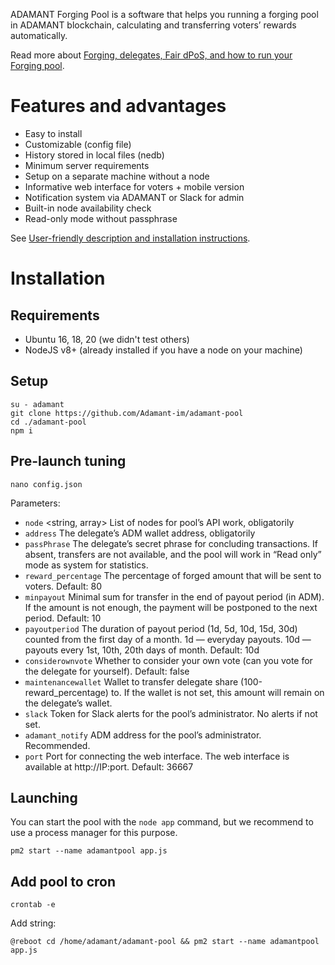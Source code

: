 
ADAMANT Forging Pool is a software that helps you running a forging pool in ADAMANT blockchain, calculating and transferring voters’ rewards automatically.

Read more about [Forging, delegates, Fair dPoS, and how to run your Forging pool](https://medium.com/adamant-im/earning-money-on-adm-forging-4c7b6eb15516).

# Features and advantages

* Easy to install
* Customizable (config file)
* History stored in local files (nedb)
* Minimum server requirements
* Setup on a separate machine without a node
* Informative web interface for voters + mobile version
* Notification system via ADAMANT or Slack for admin
* Built-in node availability check
* Read-only mode without passphrase

See [User-friendly description and installation instructions](https://medium.com/adamant-im/create-your-own-adamant-forging-pool-a8574f5da43b).

# Installation

## Requirements

* Ubuntu 16, 18, 20 (we didn't test others)
* NodeJS v8+ (already installed if you have a node on your machine)

## Setup

```
su - adamant
git clone https://github.com/Adamant-im/adamant-pool
cd ./adamant-pool
npm i
```

## Pre-launch tuning

```
nano config.json
```

Parameters:

* `node` <string, array> List of nodes for pool’s API work, obligatorily
* `address` <string> The delegate’s ADM wallet address, obligatorily
* `passPhrase` <string> The delegate’s secret phrase for concluding transactions. If absent, transfers are not available, and the pool will work in “Read only” mode as system for statistics.
* `reward_percentage` <number> The percentage of forged amount that will be sent to voters. Default: 80
* `minpayout` <number> Minimal sum for transfer in the end of payout period (in ADM). If the amount is not enough, the payment will be postponed to the next period. Default: 10
* `payoutperiod` <string> The duration of payout period (1d, 5d, 10d, 15d, 30d) counted from the first day of a month. 1d — everyday payouts. 10d — payouts every 1st, 10th, 20th days of month. Default: 10d
* `considerownvote` <boolean> Whether to consider your own vote (can you vote for the delegate for yourself). Default: false
* `maintenancewallet` <string> Wallet to transfer delegate share (100-reward_percentage) to. If the wallet is not set, this amount will remain on the delegate’s wallet.
* `slack` <string> Token for Slack alerts for the pool’s administrator. No alerts if not set.
* `adamant_notify` <string> ADM address for the pool’s administrator. Recommended.
* `port` <number> Port for connecting the web interface. The web interface is available at http://IP:port. Default: 36667

## Launching

You can start the pool with the `node app` command, but we recommend to use a process manager for this purpose.

```
pm2 start --name adamantpool app.js 
```

## Add pool to cron

```
crontab -e
```

Add string:

```
@reboot cd /home/adamant/adamant-pool && pm2 start --name adamantpool app.js
```
